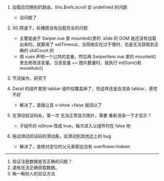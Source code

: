 1. 加载后切换别的路由，this.\$refs.scroll 会 undefined 的问题

   - 没问题了

2. 3G 网速下，轮播图没有加载完全的问题

   - 主要是由于 Swiper.vue 里 mounted()里的 .slide 的 DOM 是还没有加载出来的，就算用了 setTimeout，当网络实在过于慢时，也是无法获取到正确的 slidCount 的
   - 用 vuex 声明一个公共的变量，然后再 SwiperItem.vue 里的 mounted() 里去修改该变量，当该变量 == 图片数量时，就执行 initDom()和 moveAuto()

3. 节流操作，研究下

4. Detail 的组件里把 tabbar 组件给覆盖掉了，但这样还是会渲染 tabbar，感觉不好

   - 解决了，直接让其 v-show =false 就阔以了

5. 在滑动验证码处，第一次 无法正常显示图片，需要 重新渲染一下才显示？

   - 子组件的 isShow 改成 true，每次进入父组件时在 false 他

6. 拖动滑动验证码的滑动条，会滑动到其他边上的 bug
   - 解决了，是绝对定位的父元素那边没有 overflower:hideen

---

1. 验证注册数据是否正确的问题？
2. 退格无法正确获取数据。
3. 瞅一瞅别人的验证方法
